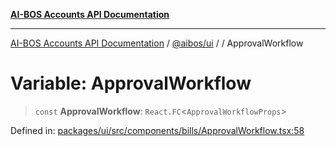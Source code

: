 [**AI-BOS Accounts API Documentation**](../../../README.md)

***

[AI-BOS Accounts API Documentation](../../../README.md) / [@aibos/ui](../README.md) / [](../README.md) / ApprovalWorkflow

# Variable: ApprovalWorkflow

> `const` **ApprovalWorkflow**: `React.FC`\<`ApprovalWorkflowProps`\>

Defined in: [packages/ui/src/components/bills/ApprovalWorkflow.tsx:58](https://github.com/pohlai88/accounts/blob/48103fb36d28b2b9bfb33472b6de2f719773cde9/packages/ui/src/components/bills/ApprovalWorkflow.tsx#L58)
